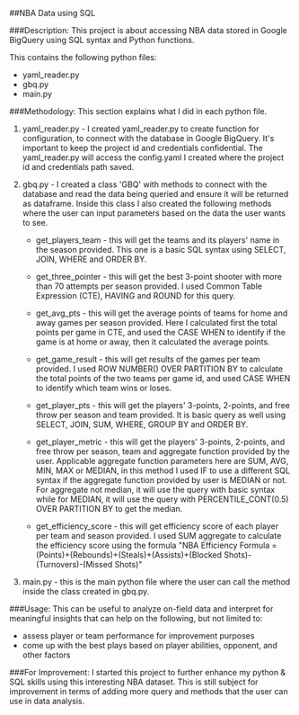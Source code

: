 ##NBA Data using SQL 

###Description:
This project is about accessing NBA data stored in Google BigQuery using SQL syntax and Python functions.

This contains the following python files:
 - yaml_reader.py
 - gbq.py
 - main.py

###Methodology:
This section explains what I did in each python file.

1. yaml_reader.py - I created yaml_reader.py to create function for configuration, to connect with the database in Google BigQuery.
   It's important to keep the project id and credentials confidential. The yaml_reader.py will access the config.yaml I created where the project id and credentials path saved.
   

2. gbq.py - I created a class 'GBQ' with methods to connect with the database and read the data being queried and ensure it will be returned as dataframe.
Inside this class I also created the following methods where the user can input parameters based on the data the user wants to see.
   
   
   - get_players_team - this will get the teams and its players' name in the season provided.
     This one is a basic SQL syntax using SELECT, JOIN, WHERE and ORDER BY.
     
     
   - get_three_pointer - this will get the best 3-point shooter with more than 70 attempts per season provided.
     I used Common Table Expression (CTE), HAVING and ROUND for this query.
     

   - get_avg_pts - this will get the average points of teams for home and away games per season provided.
     Here I calculated first the total points per game in CTE, and used the CASE WHEN to identify if the game is at home or away, then it calculated the average points.
     

   - get_game_result - this will get results of the games per team provided.
     I used ROW NUMBER() OVER PARTITION BY to calculate the total points of the two teams per game id, and used CASE WHEN to identify which team wins or loses.
     

   - get_player_pts - this will get the players' 3-points, 2-points, and free throw per season and team provided.
     It is basic query as well using SELECT, JOIN, SUM, WHERE, GROUP BY and ORDER BY.
     

   - get_player_metric - this will get the players' 3-points, 2-points, and free throw per season, team and aggregate function provided by the user.
     Applicable aggregate function parameters here are SUM, AVG, MIN, MAX or MEDIAN, in this method I used IF to use a different SQL syntax if the aggregate function provided by user is MEDIAN or not.
     For aggregate not median, it will use the query with basic syntax while for MEDIAN, it will use the query with PERCENTILE_CONT(0.5) OVER PARTITION BY to get the median.
     

   - get_efficiency_score - this will get efficiency score of each player per team and season provided.
     I used SUM aggregate to calculate the efficiency score using the formula "NBA Efficiency Formula = (Points)+(Rebounds)+(Steals)+(Assists)+(Blocked Shots)-(Turnovers)-(Missed Shots)"
     

3. main.py - this is the main python file where the user can call the method inside the class created in gbq.py.

###Usage:
This can be useful to analyze on-field data and interpret for meaningful insights that can help on the following, but not limited to:
- assess player or team performance for improvement purposes
- come up with the best plays based on player abilities, opponent, and other factors

###For Improvement:
I started this project to further enhance my python & SQL skills using this interesting NBA dataset.
This is still subject for improvement in terms of adding more query and methods that the user can use in data analysis.
    
   